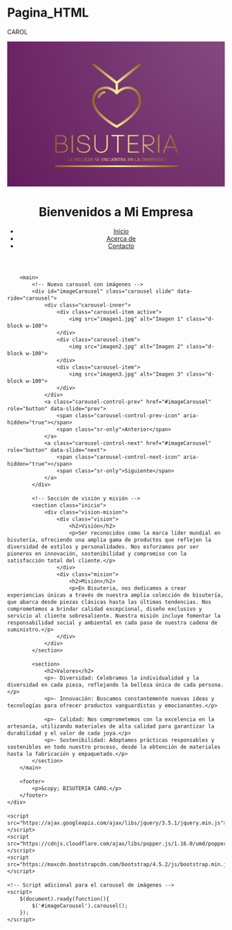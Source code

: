 # Pagina_HTML
 CAROL
<!DOCTYPE html>
<html lang="es">
<head>
    <meta charset="UTF-8">
    <meta name="viewport" content="width=device-width, initial-scale=1.0">
    <link rel="stylesheet" href="https://maxcdn.bootstrapcdn.com/bootstrap/4.5.2/css/bootstrap.min.css">
    <link rel="stylesheet" href="style.css">
    <title>Título de la Página</title>
</head>
<body>
    <div class="container">
        <header>
            <img src="LOGO BISU.png" alt="Logo" class="logo">
            <h1>Bienvenidos a Mi Empresa</h1>
            <nav>
                <ul>
                    <li><a href="#">Inicio</a></li>
                    <li><a href="#">Acerca de</a></li>
                    <li><a href="#">Contacto</a></li>
                </ul>
            </nav>
        </header>

        <main>
            <!-- Nuevo carousel con imágenes -->
            <div id="imageCarousel" class="carousel slide" data-ride="carousel">
                <div class="carousel-inner">
                    <div class="carousel-item active">
                        <img src="imagen1.jpg" alt="Imagen 1" class="d-block w-100">
                    </div>
                    <div class="carousel-item">
                        <img src="imagen2.jpg" alt="Imagen 2" class="d-block w-100">
                    </div>
                    <div class="carousel-item">
                        <img src="imagen3.jpg" alt="Imagen 3" class="d-block w-100">
                    </div>
                </div>
                <a class="carousel-control-prev" href="#imageCarousel" role="button" data-slide="prev">
                    <span class="carousel-control-prev-icon" aria-hidden="true"></span>
                    <span class="sr-only">Anterior</span>
                </a>
                <a class="carousel-control-next" href="#imageCarousel" role="button" data-slide="next">
                    <span class="carousel-control-next-icon" aria-hidden="true"></span>
                    <span class="sr-only">Siguiente</span>
                </a>
            </div>

            <!-- Sección de visión y misión -->
            <section class="inicio">
                <div class="vision-mision">
                    <div class="vision">
                        <h2>Visión</h2>
                        <p>Ser reconocidos como la marca líder mundial en bisutería, ofreciendo una amplia gama de productos que reflejen la diversidad de estilos y personalidades. Nos esforzamos por ser pioneros en innovación, sostenibilidad y compromiso con la satisfacción total del cliente.</p>
                    </div>
                    <div class="mision">
                        <h2>Misión</h2>
                        <p>En Bisuteria, nos dedicamos a crear experiencias únicas a través de nuestra amplia colección de bisutería, que abarca desde piezas clásicas hasta las últimas tendencias. Nos comprometemos a brindar calidad excepcional, diseño exclusivo y servicio al cliente sobresaliente. Nuestra misión incluye fomentar la responsabilidad social y ambiental en cada paso de nuestra cadena de suministro.</p>
                    </div>
                </div>
            </section>

            <section>
                <h2>Valores</h2>
                <p>- Diversidad: Celebramos la individualidad y la diversidad en cada pieza, reflejando la belleza única de cada persona.</p>
                <p>- Innovación: Buscamos constantemente nuevas ideas y tecnologías para ofrecer productos vanguardistas y emocionantes.</p>

                <p>- Calidad: Nos comprometemos con la excelencia en la artesanía, utilizando materiales de alta calidad para garantizar la durabilidad y el valor de cada joya.</p>   
                <p>- Sostenibilidad: Adoptamos prácticas responsables y sostenibles en todo nuestro proceso, desde la obtención de materiales hasta la fabricación y empaquetado.</p>
            </section>
        </main>

        <footer>
            <p>&copy; BISUTERIA CARO.</p>
        </footer>
    </div>

    <script src="https://ajax.googleapis.com/ajax/libs/jquery/3.5.1/jquery.min.js"></script>
    <script src="https://cdnjs.cloudflare.com/ajax/libs/popper.js/1.16.0/umd/popper.min.js"></script>
    <script src="https://maxcdn.bootstrapcdn.com/bootstrap/4.5.2/js/bootstrap.min.js"></script>

    <!-- Script adicional para el carousel de imágenes -->
    <script>
        $(document).ready(function(){
            $('#imageCarousel').carousel();
        });
    </script>
</body>
</html>

